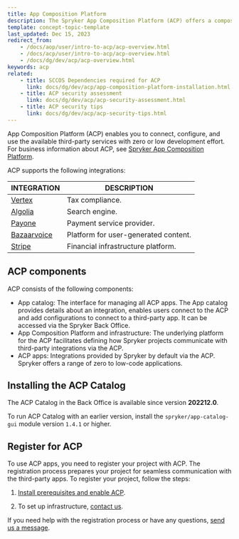 ```yaml
---
title: App Composition Platform
description: The Spryker App Composition Platform (ACP) offers a composable approach, empowering businesses to tailor software solutions through an app-based system. It promotes flexibility by allowing seamless integration of various apps and services, fitting unique requirements across industries.
template: concept-topic-template
last_updated: Dec 15, 2023
redirect_from:
    - /docs/aop/user/intro-to-acp/acp-overview.html
    - /docs/acp/user/intro-to-acp/acp-overview.html
    - /docs/dg/dev/acp/acp-overview.html
keywords: acp
related:
    - title: SCCOS Dependencies required for ACP
      link: docs/dg/dev/acp/app-composition-platform-installation.html
    - title: ACP security assessment
      link: docs/dg/dev/acp/acp-security-assessment.html
    - title: ACP security tips
      link: docs/dg/dev/acp/acp-security-tips.html
---
```


App Composition Platform (ACP) enables you to connect, configure, and use the available third-party services with zero or low development effort. For business information about ACP, see [Spryker App Composition Platform](https://spryker.com/app-composition-platform/#/).

ACP supports the following integrations:

| INTEGRATION | DESCRIPTION |
| - | - |
| [Vertex](/docs/pbc/all/tax-management/{{site.version}}/base-shop/third-party-integrations/vertex/vertex.html) | Tax compliance. |
| [Algolia](/docs/pbc/all/search/{{site.version}}/base-shop/third-party-integrations/algolia/integrate-algolia.html) | Search engine. |
| [Payone](/docs/pbc/all/payment-service-providers/payone/integrate-payone.html) | Payment service provider. |
| [Bazaarvoice](/docs/pbc/all/ratings-reviews/{{site.version}}/third-party-integrations/integrate-bazaarvoice.html) | Platform for user-generated content. |
| [Stripe](/docs/pbc/all/payment-service-provider/{{site.version}}/base-shop/third-party-integrations/stripe/stripe.html) |  Financial infrastructure platform. |

## ACP components

ACP consists of the following components:
- App catalog: The interface for managing all ACP apps. The App catalog provides details about an integration, enables users connect to the ACP and add configurations to connect to a third-party app. It can be accessed via the Spryker Back Office.
- App Composition Platform and infrastructure: The underlying platform for the ACP facilitates defining how Spryker projects communicate with third-party integrations via the ACP.
- ACP apps: Integrations provided by Spryker by default via the ACP. Spryker offers a range of zero to low-code applications.

## Installing the ACP Catalog

The ACP Catalog in the Back Office is available since version **202212.0**.

To run ACP Catalog with an earlier version, install the `spryker/app-catalog-gui` module version `1.4.1` or higher.


## Register for ACP

To use ACP apps, you need to register your project with ACP. The registration process prepares your project for seamless communication with the third-party apps. To register your project, follow the steps:

1. [Install prerequisites and enable ACP](/docs/dg/dev/acp/install-prerequisites-and-enable-acp.html).

2. To set up infrastructure, [contact us](https://support.spryker.com/s/).

If you need help with the registration process or have any questions, [send us a message](https://support.spryker.com/s/).
